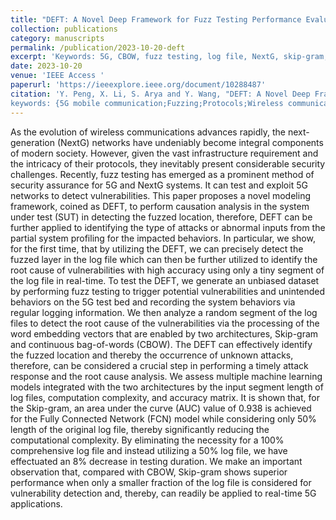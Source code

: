 ```yaml
---
title: "DEFT: A Novel Deep Framework for Fuzz Testing Performance Evaluation in NextG Vulnerability Detection"
collection: publications
category: manuscripts
permalink: /publication/2023-10-20-deft
excerpt: 'Keywords: 5G, CBOW, fuzz testing, log file, NextG, skip-gram, Word2Vec'
date: 2023-10-20
venue: 'IEEE Access '
paperurl: 'https://ieeexplore.ieee.org/document/10288487'
citation: 'Y. Peng, X. Li, S. Arya and Y. Wang, "DEFT: A Novel Deep Framework for Fuzz Testing Performance Evaluation in NextG Vulnerability Detection," in IEEE Access, vol. 11, pp. 116046-116064, 2023, doi: 10.1109/ACCESS.2023.3326411.
keywords: {5G mobile communication;Fuzzing;Protocols;Wireless communication;Security;Performance evaluation;Computational modeling;5G;CBOW;fuzz testing;log file;NextG;skip-gram;Word2Vec},'
---
```

As the evolution of wireless communications advances rapidly, the next-generation (NextG) networks have undeniably become integral components of modern society. However, given the vast infrastructure requirement and the intricacy of their protocols, they inevitably present considerable security challenges. Recently, fuzz testing has emerged as a prominent method of security assurance for 5G and NextG systems. It can test and exploit 5G networks to detect vulnerabilities. This paper proposes a novel modeling framework, coined as DEFT, to perform causation analysis in the system under test (SUT) in detecting the fuzzed location, therefore, DEFT can be further applied to identifying the type of attacks or abnormal inputs from the partial system profiling for the impacted behaviors. In particular, we show, for the first time, that by utilizing the DEFT, we can precisely detect the fuzzed layer in the log file which can then be further utilized to identify the root cause of vulnerabilities with high accuracy using only a tiny segment of the log file in real-time. To test the DEFT, we generate an unbiased dataset by performing fuzz testing to trigger potential vulnerabilities and unintended behaviors on the 5G test bed and recording the system behaviors via regular logging information. We then analyze a random segment of the log files to detect the root cause of the vulnerabilities via the processing of the word embedding vectors that are enabled by two architectures, Skip-gram and continuous bag-of-words (CBOW). The DEFT can effectively identify the fuzzed location and thereby the occurrence of unknown attacks, therefore, can be considered a crucial step in performing a timely attack response and the root cause analysis. We assess multiple machine learning models integrated with the two architectures by the input segment length of log files, computation complexity, and accuracy matrix. It is shown that, for the Skip-gram, an area under the curve (AUC) value of 0.938 is achieved for the Fully Connected Network (FCN) model while considering only 50% length of the original log file, thereby significantly reducing the computational complexity. By eliminating the necessity for a 100% comprehensive log file and instead utilizing a 50% log file, we have effectuated an 8% decrease in testing duration. We make an important observation that, compared with CBOW, Skip-gram shows superior performance when only a smaller fraction of the log file is considered for vulnerability detection and, thereby, can readily be applied to real-time 5G applications.
